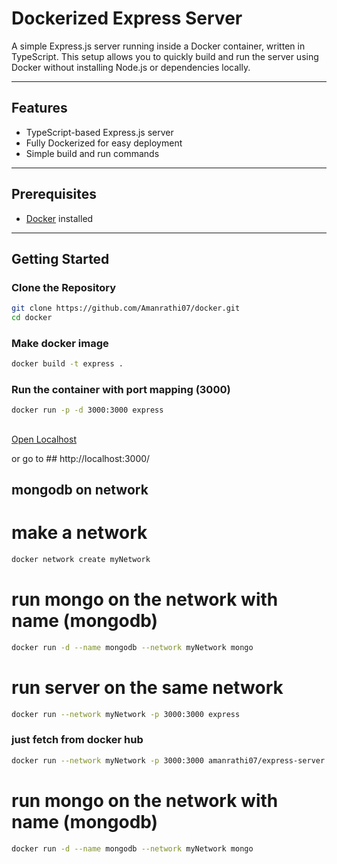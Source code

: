 
# Dockerized Express Server

A simple Express.js server running inside a Docker container, written in TypeScript. This setup allows you to quickly build and run the server using Docker without installing Node.js or dependencies locally.

---



## Features

- TypeScript-based Express.js server  
- Fully Dockerized for easy deployment  
- Simple build and run commands  

---

## Prerequisites

- [Docker](https://www.docker.com/get-started) installed  
 

---

## Getting Started

### Clone the Repository

```bash
git clone https://github.com/Amanrathi07/docker.git
cd docker

```
### Make docker image 
```bash
docker build -t express .
```
### Run the container with port mapping (3000)
```bash
docker run -p -d 3000:3000 express
```
##
[Open Localhost](http://localhost:3000/)

or go to ## http://localhost:3000/


## mongodb on network 

# make a network 
```bash
docker network create myNetwork 
```
# run mongo on the network with name (mongodb)
```bash
docker run -d --name mongodb --network myNetwork mongo
```
# run server on the same network 
```bash 
docker run --network myNetwork -p 3000:3000 express
```


### just fetch from docker hub

```bash
docker run --network myNetwork -p 3000:3000 amanrathi07/express-server:latest
```

# run mongo on the network with name (mongodb)
```bash
docker run -d --name mongodb --network myNetwork mongo
```